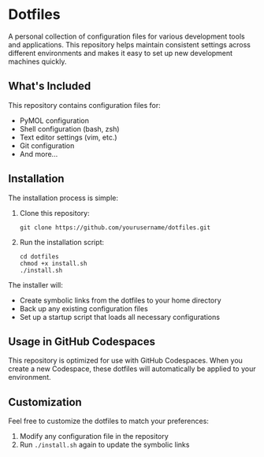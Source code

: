 # Dotfiles

A personal collection of configuration files for various development tools and applications. This repository helps maintain consistent settings across different environments and makes it easy to set up new development machines quickly.

## What's Included

This repository contains configuration files for:

- PyMOL configuration
- Shell configuration (bash, zsh)
- Text editor settings (vim, etc.)
- Git configuration
- And more...

## Installation

The installation process is simple:

1. Clone this repository:
   ```shell
   git clone https://github.com/yourusername/dotfiles.git
   ```

2. Run the installation script:
   ```shell
   cd dotfiles
   chmod +x install.sh
   ./install.sh
   ```

The installer will:
- Create symbolic links from the dotfiles to your home directory
- Back up any existing configuration files
- Set up a startup script that loads all necessary configurations

## Usage in GitHub Codespaces

This repository is optimized for use with GitHub Codespaces. When you create a new Codespace, these dotfiles will automatically be applied to your environment.

## Customization

Feel free to customize the dotfiles to match your preferences:

1. Modify any configuration file in the repository
2. Run `./install.sh` again to update the symbolic links

